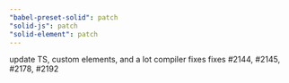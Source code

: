 ```yaml
---
"babel-preset-solid": patch
"solid-js": patch
"solid-element": patch
---
```


update TS, custom elements, and a lot compiler fixes
fixes #2144, #2145, #2178, #2192